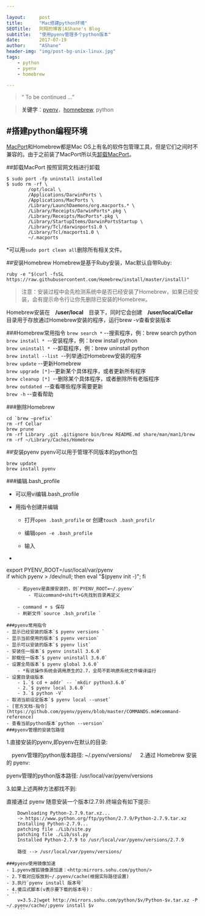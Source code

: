 ```yaml
---

layout:     post
title:      "Mac搭建python环境"
SEOTitle:   阿翔的博客|AShane's Blog
subtitle:   "使用pyenv管理多个python版本"
date:       2017-07-19
author:     "AShane"
header-img: "img/post-bg-unix-linux.jpg"
tags:
    - python
    - pyenv
    - homebrew
   
---
```


> “ To be continued …” 

> **关键字**：[pyenv](https://github.com/pyenv/pyenv)，[homnebrew](https://brew.sh/index_zh-cn.html), python

#搭建python编程环境
---

[MacPort](https://www.macports.org)和Homebrew都是Mac OS上有名的软件包管理工具，但是它们之间时不兼容的。由于之前装了MacPort所以先[卸载MacPort](https://guide.macports.org/#installing.macports.uninstalling)。

##卸载MacPort
按照官网文档进行卸载

```
$ sudo port -fp uninstall installed
$ sudo rm -rf \
        /opt/local \
        /Applications/DarwinPorts \
        /Applications/MacPorts \
        /Library/LaunchDaemons/org.macports.* \
        /Library/Receipts/DarwinPorts*.pkg \
        /Library/Receipts/MacPorts*.pkg \
        /Library/StartupItems/DarwinPortsStartup \
        /Library/Tcl/darwinports1.0 \
        /Library/Tcl/macports1.0 \
        ~/.macports
```
*可以用`sudo port clean all`删除所有相关文件。

##安装Homebrew
Homebrew是基于Ruby安装，Mac默认自带Ruby:

`ruby -e "$(curl -fsSL https://raw.githubusercontent.com/Homebrew/install/master/install)"`
>注意：安装过程中会先检测系统中是否已经安装了Homebrew，如果已经安装，会有提示命令行让你先删除已安装的Homebrew。

Homebrew安装在　**/user/local**　目录下，同时它会创建　**/user/local/Cellar**　目录用于存放通过Homebrew安装的程序，运行brew -v查看安装版本

###Homebrew常用指令
`brew search *` --搜索程序，例：brew search python  
`brew install * `--安装程序，例：brew install python  
`brew uninstall * `--卸载程序，例：brew uninstall python  
`brew install --list `--列举通过Homebrew安装的程序  
`brew update` --更新Homebrew  
`brew upgrade [*]`--更新某个具体程序，或者更新所有程序  
`brew cleanup [*] `--删除某个具体程序，或者删除所有老版程序  
`brew outdated `--查看哪些程序需要更新  
`brew -h` --查看帮助

###删除Homebrew
```
cd `brew –prefix`
rm -rf Cellar
brew prune
rm -rf Library .git .gitignore bin/brew README.md share/man/man1/brew
rm -rf ~/Library/Caches/Homebrew
```
##安装pyenv
pyenv可以用于管理不同版本的python包  

```
brew update
brew install pyenv
```
###编辑.bash_profile
- 可以用vi编辑.bash_profile
- 用指令创建并编辑
	- 打开`open .bash_profile` or 创建`touch .bash_profilr`
	
	- 编辑`open -e .bash_profile`
	
	- 输入
	
- ```
export PYENV_ROOT=/usr/local/var/pyenv    
if which pyenv > /dev/null; then eval "$(pyenv init -)"; fi
```
	- 若pyenv是直接安装的，则`PYENV_ROOT=~/.pyenv`
		- 可以command+shift+G先找到目录再定义 		

	- command + s 保存
	- 刷新文件`source .bsh_profile ` 

###pyenv常用指令
- 显示已经安装的版本`$ pyenv versions `
- 显示当前使用的版本`$ pyenv version`
- 显示可以安装的版本`$ pyenv list`
- 安装任一版本`$ pyenv install 3.6.0`
- 卸载任一版本`$ pyenv uninstall 3.6.0`
- 设置全局版本`$ pyenv global 3.6.0`
	- *有说操作系统会调用原生的2.7，全局不影响原系统文件编译运行
- 设置目录级版本
	- 1.`$ cd + addr` -- `mkdir python3.6.0`
	- 2.`$ pyenv local 3.6.0` 
	- 3.`$ python -V`
- 取消当前设定版本`$ pyenv local --unset`
- [官方文档-指令](https://github.com/pyenv/pyenv/blob/master/COMMANDS.md#command-reference)
- 查看当前python版本`python --version`
###pyenv管理的安装包路径

```
1.直接安装的pyenv,即pyenv在默认的目录: 
 
　pyenv管理的python版本路径: ~/.pyenv/versions/
　
2.通过 Homebrew 安装的 pyenv:

  pyenv管理的python版本路径:  /usr/local/var/pyenv/versions
  
3.如果上述两种方法都找不到:

  直接通过 pyenv 随意安装一个版本(2.7.9).终端会有如下提示:
  
        Downloading Python-2.7.9.tar.xz...
        -> https://www.python.org/ftp/python/2.7.9/Python-2.7.9.tar.xz
        Installing Python-2.7.9...
        patching file ./Lib/site.py
        patching file ./Lib/ssl.py
        Installed Python-2.7.9 to /usr/local/var/pyenv/versions/2.7.9

        路径 --> /usr/local/var/pyenv/versions/

```
###pyenv使用镜像加速
- 1.pyenv搜狐镜像源加速：<http:mirrors.sohu.com/python/>
- 2.下载对应版放到~/.pyenv/cache(根据实际路径设置)
- 3.执行`pyenv install 版本号`
- 4.傻瓜式脚本(v表示要下载的版本号)：
- ```
	v=3.5.2|wget http://mirrors.sohu.com/python/$v/Python-$v.tar.xz -P ~/.pyenv/cache/;pyenv install $v 
	```
